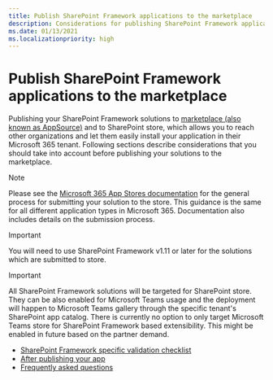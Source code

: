 ```yaml
---
title: Publish SharePoint Framework applications to the marketplace
description: Considerations for publishing SharePoint Framework applications to the marketplace
ms.date: 01/13/2021
ms.localizationpriority: high
---
```


# Publish SharePoint Framework applications to the marketplace

Publishing your SharePoint Framework solutions to [marketplace (also known as AppSource)](https://appsource.microsoft.com/) and to SharePoint store, which allows you to reach other organizations and let them easily install your application in their Microsoft 365 tenant. Following sections describe considerations that you should take into account before publishing your solutions to the marketplace.

> [!NOTE]
> Please see the [Microsoft 365 App Stores documentation](/office/dev/store/) for the general process for submitting your solution to the store. This guidance is the same for all different application types in Microsoft 365. Documentation also includes details on the submission process.

> [!IMPORTANT]
> You will need to use SharePoint Framework v1.11 or later for the solutions which are submitted to store.

> [!IMPORTANT]
> All SharePoint Framework solutions will be targeted for SharePoint store. They can be also enabled for Microsoft Teams usage and the deployment will happen to Microsoft Teams gallery through the specific tenant's SharePoint app catalog. There is currently no option to only target Microsoft Teams store for SharePoint Framework based extensibility. This might be enabled in future based on the partner demand.

* [SharePoint Framework specific validation checklist](publish-to-marketplace-checklist.md)
* [After publishing your app](publish-to-marketplace-after-publishing.md)
* [Frequently asked questions](publish-to-marketplace-faq.yml)
